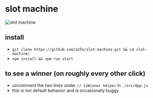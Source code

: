 # slot machine

![slot machine](https://cloud.githubusercontent.com/assets/7050871/24067402/666a67e0-0b39-11e7-8f50-6100f28fe47e.gif)

## install

* `git clone https://github.com/a15n/slot-machine.git && cd slot-machine/`
* `npm install && npm run start`


## to see a winner (on roughly every other click)

* uncomment the two lines under `// isWinner helper` in `./src/App.js`
* this is not default behavior and is occasionally buggy
